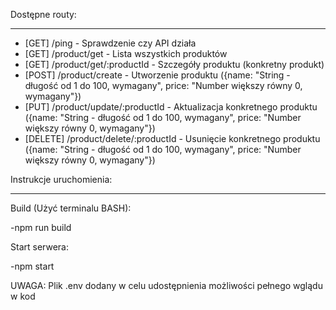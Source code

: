 Dostępne routy:
________________________

  - [GET] /ping - Sprawdzenie czy API działa
  - [GET] /product/get - Lista wszystkich produktów
  - [GET] /product/get/:productId - Szczegóły produktu (konkretny produkt)
  - [POST] /product/create - Utworzenie produktu ({name: "String - długość od 1 do 100, wymagany", price: "Number większy równy 0, wymagany"})
  - [PUT] /product/update/:productId - Aktualizacja konkretnego produktu ({name: "String - długość od 1 do 100, wymagany", price: "Number większy równy 0, wymagany"})
  - [DELETE] /product/delete/:productId - Usunięcie konkretnego produktu ({name: "String - długość od 1 do 100, wymagany", price: "Number większy równy 0, wymagany"})

Instrukcje uruchomienia:
________________________


Build (Użyć terminalu BASH):

  -npm run build
  
Start serwera:

  -npm start
  
  
UWAGA: Plik .env dodany w celu udostępnienia możliwości pełnego wglądu w kod

